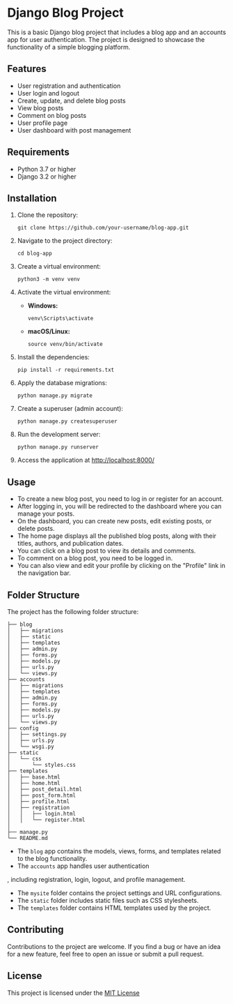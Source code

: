 # Django Blog Project

This is a basic Django blog project that includes a blog app and an accounts app for user authentication. The project is designed to showcase the functionality of a simple blogging platform.

## Features

- User registration and authentication
- User login and logout
- Create, update, and delete blog posts
- View blog posts
- Comment on blog posts
- User profile page
- User dashboard with post management

## Requirements

- Python 3.7 or higher
- Django 3.2 or higher

## Installation

1. Clone the repository:

   ```shell
   git clone https://github.com/your-username/blog-app.git
   ```

2. Navigate to the project directory:

   ```shell
   cd blog-app
   ```

3. Create a virtual environment:

   ```shell
   python3 -m venv venv
   ```

4. Activate the virtual environment:

   - **Windows:**

     ```shell
     venv\Scripts\activate
     ```

   - **macOS/Linux:**

     ```shell
     source venv/bin/activate
     ```

5. Install the dependencies:

   ```shell
   pip install -r requirements.txt
   ```

6. Apply the database migrations:

   ```shell
   python manage.py migrate
   ```

7. Create a superuser (admin account):

   ```shell
   python manage.py createsuperuser
   ```

8. Run the development server:

   ```shell
   python manage.py runserver
   ```

9. Access the application at [http://localhost:8000/](http://localhost:8000/)

## Usage

- To create a new blog post, you need to log in or register for an account.
- After logging in, you will be redirected to the dashboard where you can manage your posts.
- On the dashboard, you can create new posts, edit existing posts, or delete posts.
- The home page displays all the published blog posts, along with their titles, authors, and publication dates.
- You can click on a blog post to view its details and comments.
- To comment on a blog post, you need to be logged in.
- You can also view and edit your profile by clicking on the "Profile" link in the navigation bar.

## Folder Structure

The project has the following folder structure:

```
├── blog
│   ├── migrations
│   ├── static
│   ├── templates
│   ├── admin.py
│   ├── forms.py
│   ├── models.py
│   ├── urls.py
│   └── views.py
├── accounts
│   ├── migrations
│   ├── templates
│   ├── admin.py
│   ├── forms.py
│   ├── models.py
│   ├── urls.py
│   └── views.py
├── config
│   ├── settings.py
│   ├── urls.py
│   └── wsgi.py
├── static
│   └── css
│       └── styles.css
├── templates
│   ├── base.html
│   ├── home.html
│   ├── post_detail.html
│   ├── post_form.html
│   ├── profile.html
│   ├── registration
│   │   ├── login.html
│   │   └── register.html
│   
├── manage.py
└── README.md
```

- The `blog` app contains the models, views, forms, and templates related to the blog functionality.
- The `accounts` app handles user authentication

, including registration, login, logout, and profile management.
- The `mysite` folder contains the project settings and URL configurations.
- The `static` folder includes static files such as CSS stylesheets.
- The `templates` folder contains HTML templates used by the project.

## Contributing

Contributions to the project are welcome. If you find a bug or have an idea for a new feature, feel free to open an issue or submit a pull request.

## License

This project is licensed under the [MIT License](LICENSE)
